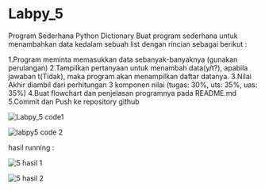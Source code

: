 # Labpy_5
Program Sederhana Python Dictionary
Buat program sederhana untuk menambahkan data kedalam sebuah list dengan rincian sebagai berikut :

1.Program meminta memasukkan data sebanyak-banyaknya (gunakan perulangan)
2.Tampilkan pertanyaan untuk menambah data(y/t?), apabila jawaban t(Tidak), maka program akan menampilkan daftar datanya.
3.Nilai Akhir diambil dari perhitungan 3 komponen nilai (tugas: 30%, uts: 35%, uas: 35%)
4.Buat flowchart dan penjelasan programnya pada README.md
5.Commit dan Push ke repository github

![Labpy_5 code1](https://user-images.githubusercontent.com/53391777/72199829-2b911300-3474-11ea-8ae2-ff0cfd491c0d.png)

![labpy5 code 2](https://user-images.githubusercontent.com/53391777/72199833-50858600-3474-11ea-87f9-7b6c37473d18.png)


hasil running :

![5 hasil 1](https://user-images.githubusercontent.com/53391777/72199835-554a3a00-3474-11ea-99db-9c72c509e4dc.png)

![5 hasil 2](https://user-images.githubusercontent.com/53391777/72199838-5a0eee00-3474-11ea-9509-8e48b8baae04.png)




